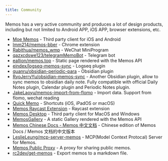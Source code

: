 ```yaml
---
title: Community
---
```


Memos has a very active community and produces a lot of design products, including but not limited to Android APP, iOS APP, browser extensions, etc.

- [Moe Memos](https://memos.moe/) - Third party client for iOS and Android
- [lmm214/memos-bber](https://github.com/lmm214/memos-bber) - Chrome extension
- [Rabithua/memos_wmp](https://github.com/Rabithua/memos_wmp) - WeChat MiniProgram
- [qazxcdswe123/telegramMemoBot](https://github.com/qazxcdswe123/telegramMemoBot) - Telegram bot
- [eallion/memos.top](https://github.com/eallion/memos.top) - Static page rendered with the Memos API
- [eindex/logseq-memos-sync](https://github.com/EINDEX/logseq-memos-sync) - Logseq plugin
- [quanru/obsidian-periodic-para](https://github.com/quanru/obsidian-periodic-para#daily-record) - Obsidian plugin
- [RyoJerryYu/obsidian-memos-sync](https://github.com/RyoJerryYu/obsidian-memos-sync) - Another Obsidian plugin, allow to sync memos to obsidian daily note. Fully compatible with official Daily Notes plugin, Calendar plugin and Periodic Notes plugin.
- [JakeLaoyu/memos-import-from-flomo](https://github.com/JakeLaoyu/memos-import-from-flomo) - Import data. Support from flomo, wechat reading
- [Quick Memo](https://www.icloud.com/shortcuts/1eaef307112843ed9f91d256f5ee7ad9) - Shortcuts (iOS, iPadOS or macOS)
- [Memos Raycast Extension](https://www.raycast.com/JakeYu/memos) - Raycast extension
- [Memos Desktop](https://github.com/xudaolong/memos-desktop) - Third party client for MacOS and Windows
- [MemosGallery](https://github.com/BarryYangi/MemosGallery) - A static Gallery rendered with the Memos API
- [Memos Chinese Docs - Memos 中文文档](https://thebestxt.cc/documents/memos/?from=official_website) - Chinese edition of Memos Docs / Memos 文档的中文版本
- [LeslieLeung/mcp-server-memos](https://github.com/LeslieLeung/mcp-server-memos) - MCP(Model Context Protocal) Server for Memos.
- [Memos Public Proxy](https://github.com/clnhlzmn/memos-public-proxy) - A proxy for sharing public memos.
- [rc2dev/get-memos](https://github.com/rc2dev/get-memos) - Export memos to a markdown file.
